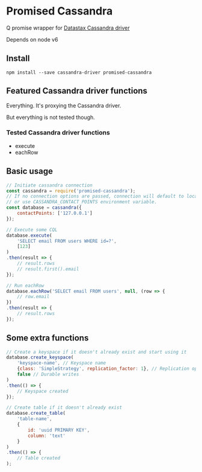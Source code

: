 Promised Cassandra
==================

Q promise wrapper for [Datastax Cassandra driver](https://github.com/datastax/nodejs-driver)

Depends on node v6

Install
-------

`npm install --save cassandra-driver promised-cassandra`

Featured Cassandra driver functions
-----------------------------------

Everything. It's proxying the Cassandra driver.

But everything is not tested though.

### Tested Cassandra driver functions

* execute
* eachRow

Basic usage
-----------

```javascript
// Initiate cassandra connection
const cassandra = require('promised-cassandra');
// If no connection options are passed, connection will default to localhost
// or use CASSANDRA_CONTACT_POINTS environment variable.
const database = cassandra({
    contactPoints: ['127.0.0.1']
});

// Execute some CQL
database.execute(
    'SELECT email FROM users WHERE id=?',
    [123]
)
.then(result => {
    // result.rows
    // result.first().email
});

// Run eachRow
database.eachRow('SELECT email FROM users', null, (row => {
    // row.email
})
.then(result => {
    // result.rows
});
```

Some extra functions
--------------------

```javascript
// Create a keyspace if it doesn't already exist and start using it
database.create_keyspace(
    'keyspace-name', // Keyspace name
    {class: 'SimpleStrategy', replication_factor: 1}, // Replication options
    false // Durable writes
)
.then(() => {
    // Keyspace created
});

// Create table if it doesn't already exist
database.create_table(
    'table-name',
    {
        id: 'uuid PRIMARY KEY',
        column: 'text'
    }
)
.then(() => {
    // Table created
);
```

